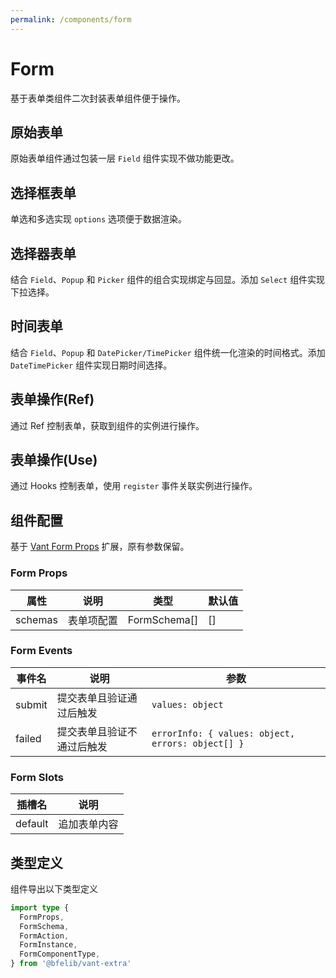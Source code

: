 ```yaml
---
permalink: /components/form
---
```


# Form

基于表单类组件二次封装表单组件便于操作。

## 原始表单

原始表单组件通过包装一层 `Field` 组件实现不做功能更改。

<demo src="./__demos__/basic.vue"></demo>

## 选择框表单

单选和多选实现 `options` 选项便于数据渲染。

<demo src="./__demos__/checker.vue"></demo>

## 选择器表单

结合 `Field`、`Popup` 和 `Picker` 组件的组合实现绑定与回显。添加 `Select` 组件实现下拉选择。

<demo src="./__demos__/picker.vue"></demo>

## 时间表单

结合 `Field`、`Popup` 和 `DatePicker/TimePicker` 组件统一化渲染的时间格式。添加 `DateTimePicker` 组件实现日期时间选择。

<demo src="./__demos__/datetime.vue"></demo>

## 表单操作(Ref)

通过 Ref 控制表单，获取到组件的实例进行操作。

<demo src="./__demos__/actions.vue"></demo>

## 表单操作(Use)

通过 Hooks 控制表单，使用 `register` 事件关联实例进行操作。

<demo src="./__demos__/actions-use.vue"></demo>

## 组件配置

基于 [Vant Form Props](https://vant-contrib.gitee.io/vant/v4/#/zh-CN/form#props) 扩展，原有参数保留。

### Form Props

| 属性    | 说明       | 类型         | 默认值 |
| ------- | ---------- | ------------ | ------ |
| schemas | 表单项配置 | FormSchema[] | []     |

### Form Events

| 事件名 | 说明                       | 参数                                              |
| ------ | -------------------------- | ------------------------------------------------- |
| submit | 提交表单且验证通过后触发   | `values: object`                                  |
| failed | 提交表单且验证不通过后触发 | `errorInfo: { values: object, errors: object[] }` |

### Form Slots

| 插槽名  | 说明         |
| ------- | ------------ |
| default | 追加表单内容 |

## 类型定义

组件导出以下类型定义

```ts
import type {
  FormProps,
  FormSchema,
  FormAction,
  FormInstance,
  FormComponentType,
} from '@bfelib/vant-extra'
```
